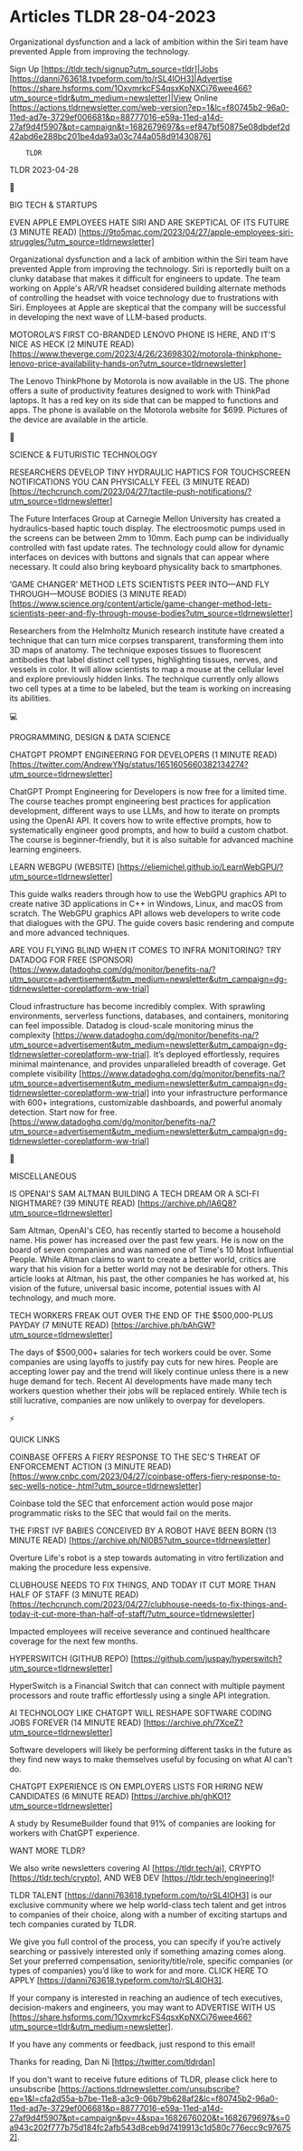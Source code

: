 # Articles TLDR 28-04-2023

Organizational dysfunction and a lack of ambition within the Siri team
have prevented Apple from improving the technology.  

Sign Up [https://tldr.tech/signup?utm_source=tldr]|Jobs
[https://danni763618.typeform.com/to/rSL4lOH3]|Advertise
[https://share.hsforms.com/1OxvmrkcFS4qsxKpNXCi76wee466?utm_source=tldr&utm_medium=newsletter]|View
Online
[https://actions.tldrnewsletter.com/web-version?ep=1&lc=f80745b2-96a0-11ed-ad7e-3729ef006681&p=88777016-e59a-11ed-a14d-27af9d4f5907&pt=campaign&t=1682679697&s=ef847bf50875e08dbdef2d42abd6e288bc201be4da93a03c744a058d91430876]


		TLDR 

TLDR 2023-04-28

📱 

BIG TECH & STARTUPS

EVEN APPLE EMPLOYEES HATE SIRI AND ARE SKEPTICAL OF ITS FUTURE (3
MINUTE READ)
[https://9to5mac.com/2023/04/27/apple-employees-siri-struggles/?utm_source=tldrnewsletter]


Organizational dysfunction and a lack of ambition within the Siri team
have prevented Apple from improving the technology. Siri is reportedly
built on a clunky database that makes it difficult for engineers to
update. The team working on Apple's AR/VR headset considered building
alternate methods of controlling the headset with voice technology due
to frustrations with Siri. Employees at Apple are skeptical that the
company will be successful in developing the next wave of LLM-based
products. 

MOTOROLA’S FIRST CO-BRANDED LENOVO PHONE IS HERE, AND IT’S NICE AS
HECK (2 MINUTE READ)
[https://www.theverge.com/2023/4/26/23698302/motorola-thinkphone-lenovo-price-availability-hands-on?utm_source=tldrnewsletter]


The Lenovo ThinkPhone by Motorola is now available in the US. The
phone offers a suite of productivity features designed to work with
ThinkPad laptops. It has a red key on its side that can be mapped to
functions and apps. The phone is available on the Motorola website for
$699. Pictures of the device are available in the article. 

🚀 

SCIENCE & FUTURISTIC TECHNOLOGY

RESEARCHERS DEVELOP TINY HYDRAULIC HAPTICS FOR TOUCHSCREEN
NOTIFICATIONS YOU CAN PHYSICALLY FEEL (3 MINUTE READ)
[https://techcrunch.com/2023/04/27/tactile-push-notifications/?utm_source=tldrnewsletter]


The Future Interfaces Group at Carnegie Mellon University has created
a hydraulics-based haptic touch display. The electroosmotic pumps used
in the screens can be between 2mm to 10mm. Each pump can be
individually controlled with fast update rates. The technology could
allow for dynamic interfaces on devices with buttons and signals that
can appear where necessary. It could also bring keyboard physicality
back to smartphones. 

‘GAME CHANGER’ METHOD LETS SCIENTISTS PEER INTO—AND FLY
THROUGH—MOUSE BODIES (3 MINUTE READ)
[https://www.science.org/content/article/game-changer-method-lets-scientists-peer-and-fly-through-mouse-bodies?utm_source=tldrnewsletter]


Researchers from the Helmholtz Munich research institute have created
a technique that can turn mice corpses transparent, transforming them
into 3D maps of anatomy. The technique exposes tissues to fluorescent
antibodies that label distinct cell types, highlighting tissues,
nerves, and vessels in color. It will allow scientists to map a mouse
at the cellular level and explore previously hidden links. The
technique currently only allows two cell types at a time to be
labeled, but the team is working on increasing its abilities. 

💻 

PROGRAMMING, DESIGN & DATA SCIENCE

CHATGPT PROMPT ENGINEERING FOR DEVELOPERS (1 MINUTE READ)
[https://twitter.com/AndrewYNg/status/1651605660382134274?utm_source=tldrnewsletter]


ChatGPT Prompt Engineering for Developers is now free for a limited
time. The course teaches prompt engineering best practices for
application development, different ways to use LLMs, and how to
iterate on prompts using the OpenAI API. It covers how to write
effective prompts, how to systematically engineer good prompts, and
how to build a custom chatbot. The course is beginner-friendly, but it
is also suitable for advanced machine learning engineers. 

LEARN WEBGPU (WEBSITE)
[https://eliemichel.github.io/LearnWebGPU/?utm_source=tldrnewsletter] 

This guide walks readers through how to use the WebGPU graphics API to
create native 3D applications in C++ in Windows, Linux, and macOS from
scratch. The WebGPU graphics API allows web developers to write code
that dialogues with the GPU. The guide covers basic rendering and
compute and more advanced techniques. 

ARE YOU FLYING BLIND WHEN IT COMES TO INFRA MONITORING? TRY DATADOG
FOR FREE (SPONSOR)
[https://www.datadoghq.com/dg/monitor/benefits-na/?utm_source=advertisement&utm_medium=newsletter&utm_campaign=dg-tldrnewsletter-coreplatform-ww-trial]


Cloud infrastructure has become incredibly complex. With sprawling
environments, serverless functions, databases, and containers,
monitoring can feel impossible.
Datadog is cloud-scale monitoring minus the complexity
[https://www.datadoghq.com/dg/monitor/benefits-na/?utm_source=advertisement&utm_medium=newsletter&utm_campaign=dg-tldrnewsletter-coreplatform-ww-trial].
It’s deployed effortlessly, requires minimal maintenance, and
provides unparalleled breadth of coverage. Get complete visibility
[https://www.datadoghq.com/dg/monitor/benefits-na/?utm_source=advertisement&utm_medium=newsletter&utm_campaign=dg-tldrnewsletter-coreplatform-ww-trial]
into your infrastructure performance with 600+ integrations,
customizable dashboards, and powerful anomaly detection. Start now for
free.
[https://www.datadoghq.com/dg/monitor/benefits-na/?utm_source=advertisement&utm_medium=newsletter&utm_campaign=dg-tldrnewsletter-coreplatform-ww-trial]

🎁 

MISCELLANEOUS

IS OPENAI'S SAM ALTMAN BUILDING A TECH DREAM OR A SCI-FI NIGHTMARE?
(39 MINUTE READ) [https://archive.ph/lA6Q8?utm_source=tldrnewsletter] 

Sam Altman, OpenAI's CEO, has recently started to become a household
name. His power has increased over the past few years. He is now on
the board of seven companies and was named one of Time's 10 Most
Influential People. While Altman claims to want to create a better
world, critics are wary that his vision for a better world may not be
desirable for others. This article looks at Altman, his past, the
other companies he has worked at, his vision of the future, universal
basic income, potential issues with AI technology, and much more. 

TECH WORKERS FREAK OUT OVER THE END OF THE $500,000-PLUS PAYDAY (7
MINUTE READ) [https://archive.ph/bAhGW?utm_source=tldrnewsletter] 

The days of $500,000+ salaries for tech workers could be over. Some
companies are using layoffs to justify pay cuts for new hires. People
are accepting lower pay and the trend will likely continue unless
there is a new huge demand for tech. Recent AI developments have made
many tech workers question whether their jobs will be replaced
entirely. While tech is still lucrative, companies are now unlikely to
overpay for developers. 

⚡ 

QUICK LINKS

COINBASE OFFERS A FIERY RESPONSE TO THE SEC'S THREAT OF ENFORCEMENT
ACTION (3 MINUTE READ)
[https://www.cnbc.com/2023/04/27/coinbase-offers-fiery-response-to-sec-wells-notice-.html?utm_source=tldrnewsletter]


Coinbase told the SEC that enforcement action would pose major
programmatic risks to the SEC that would fail on the merits. 

THE FIRST IVF BABIES CONCEIVED BY A ROBOT HAVE BEEN BORN (13 MINUTE
READ) [https://archive.ph/Nl0B5?utm_source=tldrnewsletter] 

Overture Life's robot is a step towards automating in vitro
fertilization and making the procedure less expensive. 

CLUBHOUSE NEEDS TO FIX THINGS, AND TODAY IT CUT MORE THAN HALF OF
STAFF (3 MINUTE READ)
[https://techcrunch.com/2023/04/27/clubhouse-needs-to-fix-things-and-today-it-cut-more-than-half-of-staff/?utm_source=tldrnewsletter]


Impacted employees will receive severance and continued healthcare
coverage for the next few months. 

HYPERSWITCH (GITHUB REPO)
[https://github.com/juspay/hyperswitch?utm_source=tldrnewsletter] 

HyperSwitch is a Financial Switch that can connect with multiple
payment processors and route traffic effortlessly using a single API
integration. 

AI TECHNOLOGY LIKE CHATGPT WILL RESHAPE SOFTWARE CODING JOBS FOREVER
(14 MINUTE READ) [https://archive.ph/7XceZ?utm_source=tldrnewsletter] 

Software developers will likely be performing different tasks in the
future as they find new ways to make themselves useful by focusing on
what AI can't do. 

CHATGPT EXPERIENCE IS ON EMPLOYERS LISTS FOR HIRING NEW CANDIDATES (6
MINUTE READ) [https://archive.ph/ghKO1?utm_source=tldrnewsletter] 

A study by ResumeBuilder found that 91% of companies are looking for
workers with ChatGPT experience. 

WANT MORE TLDR?

We also write newsletters covering AI [https://tldr.tech/ai], CRYPTO
[https://tldr.tech/crypto], AND WEB DEV
[https://tldr.tech/engineering]!

TLDR TALENT [https://danni763618.typeform.com/to/rSL4lOH3] is our
exclusive community where we help world-class tech talent and get
intros to companies of their choice, along with a number of exciting
startups and tech companies curated by TLDR.

We give you full control of the process, you can specify if you’re
actively searching or passively interested only if something amazing
comes along. Set your preferred compensation, seniority/title/role,
specific companies (or types of companies) you’d like to work for
and more. CLICK HERE TO APPLY
[https://danni763618.typeform.com/to/rSL4lOH3].

If your company is interested in reaching an audience of tech
executives, decision-makers and engineers, you may want to ADVERTISE
WITH US
[https://share.hsforms.com/1OxvmrkcFS4qsxKpNXCi76wee466?utm_source=tldr&utm_medium=newsletter].


If you have any comments or feedback, just respond to this email! 

Thanks for reading, 
Dan Ni [https://twitter.com/tldrdan] 

If you don't want to receive future editions of TLDR, please click
here to unsubscribe
[https://actions.tldrnewsletter.com/unsubscribe?ep=1&l=cfa2d55a-b7be-11e8-a3c9-06b79b628af2&lc=f80745b2-96a0-11ed-ad7e-3729ef006681&p=88777016-e59a-11ed-a14d-27af9d4f5907&pt=campaign&pv=4&spa=1682676020&t=1682679697&s=0a943c202f777b75d184fc2afb543d8ceb9d7419913c1d580c776ecc9c976752].


 